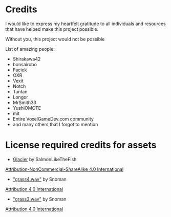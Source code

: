 # Credits

I would like to express my heartfelt gratitude to all individuals and resources that have helped make this project possible.

Without you, this project would not be possible 

List of amazing people: 

  - Shirakawa42
  - bonsairobo 
  - Faciek 
  - OXR 
  - Vexit
  - Notch
  - Tantan
  - Longor
  - MrSmith33
  - YushiOMOTE 
  - mit
  - Entire VoxelGameDev.com community
  - and many others that I forgot to mention
 

# License required credits for assets 

- [Glacier](https://freemusicarchive.org/music/SalmonLikeTheFish/Music_for_the_Sleepy_Traveler/03_-_Glacier/) by SalmonLikeTheFish

[Attribution-NonCommercial-ShareAlike 4.0 International](https://creativecommons.org/licenses/by-nc-sa/4.0/)


- ["grass4.wav"](https://freesound.org/people/Snoman/sounds/9907/) by Snoman

[Attribution 4.0 International](https://creativecommons.org/licenses/by/4.0/)

- ["grass3.wav"](https://freesound.org/people/Snoman/sounds/9906/) by Snoman

[Attribution 4.0 International](https://creativecommons.org/licenses/by/4.0/)
